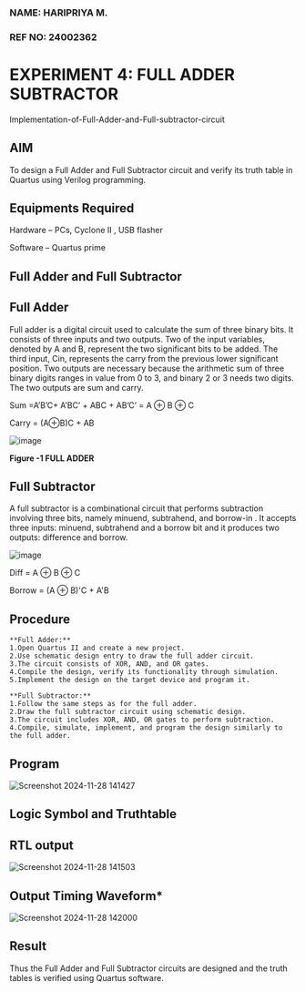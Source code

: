 ### NAME: HARIPRIYA M.
### REF NO: 24002362
# EXPERIMENT 4: FULL ADDER SUBTRACTOR

Implementation-of-Full-Adder-and-Full-subtractor-circuit

## AIM

To design a Full Adder and Full Subtractor circuit and verify its truth table in Quartus using Verilog programming.

## Equipments Required

Hardware – PCs, Cyclone II , USB flasher

Software – Quartus prime

## Full Adder and Full Subtractor

## Full Adder

Full adder is a digital circuit used to calculate the sum of three binary bits. It consists of three inputs and two outputs. Two of the input variables, denoted by A and B, represent the two significant bits to be added. The third input, Cin, represents the carry from the previous lower significant position. Two outputs are necessary because the arithmetic sum of three binary digits ranges in value from 0 to 3, and binary 2 or 3 needs two digits. The two outputs are sum and carry.

Sum =A’B’C+ A’BC’ + ABC + AB’C’ = A ⊕ B ⊕ C

Carry = (A⊕B)C + AB

![image](https://github.com/naavaneetha/FULL_ADDER_SUBTRACTOR/assets/154305477/0f30ba51-5ffb-4198-845f-18e054f675e7)

**Figure -1 FULL ADDER**

## Full Subtractor

A full subtractor is a combinational circuit that performs subtraction involving three bits, namely minuend, subtrahend, and borrow-in . It accepts three inputs: minuend, subtrahend and a borrow bit and it produces two outputs: difference and borrow.

![image](https://github.com/naavaneetha/FULL_ADDER_SUBTRACTOR/assets/154305477/02b24f51-ab51-4304-9ad6-7b81ffc1ead5)

Diff = A ⊕ B ⊕ C 

Borrow = (A ⊕ B)'C + A'B


## Procedure
    **Full Adder:**
    1.Open Quartus II and create a new project.
    2.Use schematic design entry to draw the full adder circuit. 
    3.The circuit consists of XOR, AND, and OR gates. 
    4.Compile the design, verify its functionality through simulation. 
    5.Implement the design on the target device and program it.
    
    **Full Subtractor:** 
    1.Follow the same steps as for the full adder. 
    2.Draw the full subtractor circuit using schematic design. 
    3.The circuit includes XOR, AND, OR gates to perform subtraction. 
    4.Compile, simulate, implement, and program the design similarly to the full adder.



## Program
![Screenshot 2024-11-28 141427](https://github.com/user-attachments/assets/6dcd78cf-5cc5-46cb-aae9-fbeae8e7eeb7)

## Logic Symbol and Truthtable



## RTL output
![Screenshot 2024-11-28 141503](https://github.com/user-attachments/assets/ae8ab8a2-8c4c-4418-8401-61caa20bfc51)

## Output Timing Waveform*
![Screenshot 2024-11-28 142000](https://github.com/user-attachments/assets/64ca27da-1fed-482a-8b0f-c9dd7b00274b)


## Result

Thus the Full Adder and Full Subtractor circuits are designed and the truth tables is verified using Quartus software.



